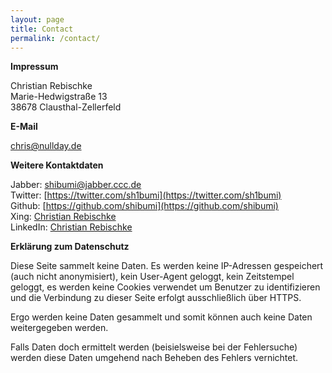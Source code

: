 ```yaml
---
layout: page
title: Contact
permalink: /contact/
---
```


**Impressum**

Christian Rebischke  
Marie-Hedwigstraße 13  
38678 Clausthal-Zellerfeld  

**E-Mail**

chris@nullday.de  

**Weitere Kontaktdaten**

Jabber: shibumi@jabber.ccc.de  
Twitter: [https://twitter.com/sh1bumi](https://twitter.com/sh1bumi)  
Github: [https://github.com/shibumi](https://github.com/shibumi)  
Xing: [Christian Rebischke](https://www.xing.com/profile/Christian_Rebischke)  
LinkedIn: [Christian Rebischke](http://de.linkedin.com/pub/christian-rebischke/a0/683/9b7)  

**Erklärung zum Datenschutz**

Diese Seite sammelt keine Daten. Es werden keine IP-Adressen gespeichert
(auch nicht anonymisiert), kein User-Agent geloggt, kein Zeitstempel
geloggt, es werden keine Cookies verwendet um Benutzer zu identifizieren
und die Verbindung zu dieser Seite erfolgt ausschließlich über HTTPS.

Ergo werden keine Daten gesammelt und somit können auch keine Daten
weitergegeben werden.

Falls Daten doch ermittelt werden (beisielsweise bei der Fehlersuche)
werden diese Daten umgehend nach Beheben des Fehlers vernichtet.
